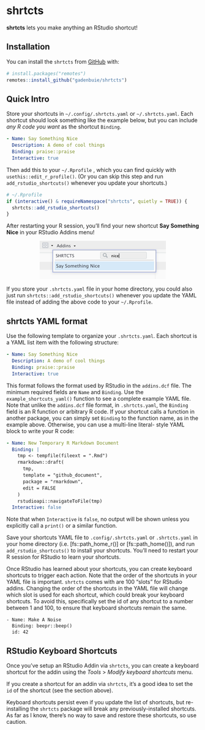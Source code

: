 
<!-- README.md is generated from README.Rmd. Please edit that file -->

# shrtcts

<!-- badges: start -->

<!-- badges: end -->

**shrtcts** lets you make anything an RStudio shortcut\!

## Installation

You can install the `shrtcts` from [GitHub](https://github.com/) with:

``` r
# install.packages("remotes")
remotes::install_github("gadenbuie/shrtcts")
```

## Quick Intro

Store your shortcuts in `~/.config/.shrtcts.yaml` or `~/.shrtcts.yaml`.
Each shortcut should look something like the example below, but you can
include *any R code you want* as the shortcut `Binding`.

``` yaml
- Name: Say Something Nice
  Description: A demo of cool things
  Binding: praise::praise
  Interactive: true
```

Then add this to your `~/.Rprofile` , which you can find quickly with
`usethis::edit_r_profile()`. (Or you can skip this step and run
`add_rstudio_shortcuts()` whenever you update your shortcuts.)

``` r
# ~/.Rprofile
if (interactive() & requireNamespace("shrtcts", quietly = TRUE)) {
  shrtcts::add_rstudio_shortcuts()
}
```

After restarting your R session, you’ll find your new shortcut **Say
Something Nice** in your RStudio Addins menu\!

<center>

<img src="man/figures/addin-nice.png" width="330px"/>

</center>

If you store your `.shrtcts.yaml` file in your home directory, you could
also just run `shrtcts::add_rstudio_shortcuts()` whenever you update the
YAML file instead of adding the above code to your `~/.Rprofile`.

## shrtcts YAML format

Use the following template to organize your `.shrtcts.yaml`. Each
shortcut is a YAML list item with the following structure:

``` yaml
- Name: Say Something Nice
  Description: A demo of cool things
  Binding: praise::praise
  Interactive: true
```

This format follows the format used by RStudio in the `addins.dcf` file.
The minimum required fields are `Name` and `Binding`. Use the
`example_shortcuts_yaml()` function to see a complete example YAML file.
Note that unlike the `addins.dcf` file format, in `.shrtcts.yaml`, the
`Binding` field is an R function or arbitrary R code. If your shortcut
calls a function in another package, you can simply set `Binding` to the
function name, as in the example above. Otherwise, you can use a
multi-line literal- style YAML block to write your R code:

``` yaml
- Name: New Temporary R Markdown Document
  Binding: |
    tmp <- tempfile(fileext = ".Rmd")
    rmarkdown::draft(
      tmp,
      template = "github_document",
      package = "rmarkdown",
      edit = FALSE
    )
    rstudioapi::navigateToFile(tmp)
  Interactive: false
```

Note that when `Interactive` is `false`, no output will be shown unless
you explicitly call a `print()` or a similar function.

Save your shortcuts YAML file to `.config/.shrtcts.yaml` or
`.shrtcts.yaml` in your home directory (i.e. \[fs::path\_home\_r()\] or
\[fs::path\_home()\]), and run `add_rstudio_shortcuts()` to install your
shortcuts. You’ll need to restart your R session for RStudio to learn
your shortcuts.

Once RStudio has learned about your shortcuts, you can create keyboard
shortcuts to trigger each action. Note that the order of the shortcuts
in your YAML file is important. `shrtcts` comes with are 100 “slots” for
RStudio addins. Changing the order of the shortcuts in the YAML file
will change which slot is used for each shortcut, which could break your
keyboard shortcuts. To avoid this, specifically set the id of any
shortcut to a number between 1 and 100, to ensure that keyboard
shortcuts remain the same.

    - Name: Make A Noise
      Binding: beepr::beep()
      id: 42

## RStudio Keyboard Shortcuts

Once you’ve setup an RStudio Addin via `shrtcts`, you can create a
keyboard shortcut for the addin using the *Tools* \> *Modify keyboard
shortcuts* menu.

If you create a shortcut for an addin via `shrtcts`, it’s a good idea to
set the `id` of the shortcut (see the section above).

Keyboard shortcuts persist even if you update the list of shortcuts, but
re-installing the `shrtcts` package will break any previously-installed
shortcuts. As far as I know, there’s no way to save and restore these
shortcuts, so use caution.
